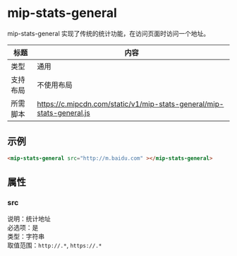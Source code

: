 # mip-stats-general

mip-stats-general 实现了传统的统计功能，在访问页面时访问一个地址。

标题|内容
----|----
类型|通用
支持布局|不使用布局
所需脚本|https://c.mipcdn.com/static/v1/mip-stats-general/mip-stats-general.js

## 示例

```html
<mip-stats-general src="http://m.baidu.com" ></mip-stats-general>
```

## 属性

### src

说明：统计地址  
必选项：是   
类型：字符串  
取值范围：`http://.*`, `https://.*`

